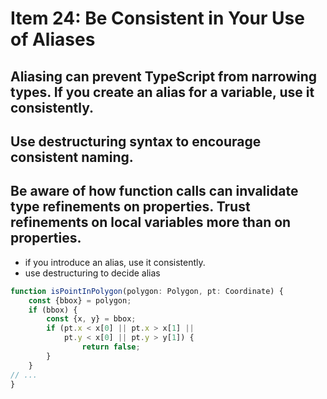 # Item 24: Be Consistent in Your Use of Aliases

## Aliasing can prevent TypeScript from narrowing types. If you create an alias for a variable, use it consistently.

## Use destructuring syntax to encourage consistent naming.

## Be aware of how function calls can invalidate type refinements on properties. Trust refinements on local variables more than on properties.

- if you introduce an alias, use it consistently.
- use destructuring to decide alias

```js
function isPointInPolygon(polygon: Polygon, pt: Coordinate) { 
    const {bbox} = polygon;
    if (bbox) {
        const {x, y} = bbox;
        if (pt.x < x[0] || pt.x > x[1] ||
            pt.y < x[0] || pt.y > y[1]) { 
                return false;
        }    
    }
// ...
}
```


